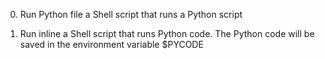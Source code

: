 0. Run Python file
a Shell script that runs a Python script

1. Run inline
a Shell script that runs Python code. The Python code will be saved in the
environment variable $PYCODE

